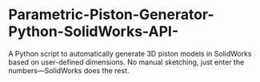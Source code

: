 # Parametric-Piston-Generator-Python-SolidWorks-API-
A Python script to automatically generate 3D piston models in SolidWorks based on user-defined dimensions. No manual sketching, just enter the numbers—SolidWorks does the rest.
